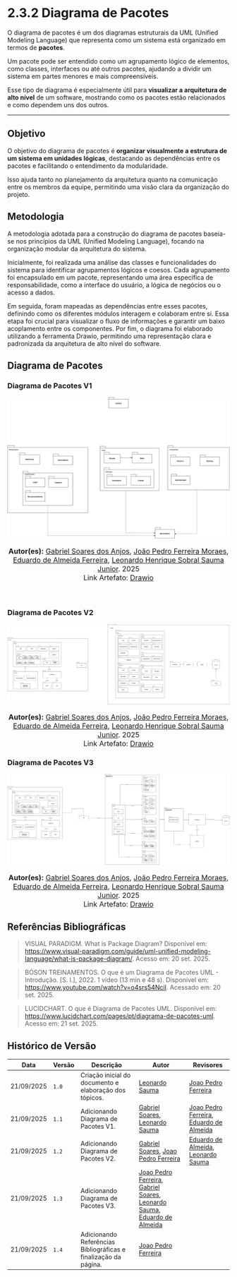 # 2.3.2 Diagrama de Pacotes

O diagrama de pacotes é um dos diagramas estruturais da UML (Unified Modeling Language) que representa como um sistema está organizado em termos de **pacotes**.  

Um pacote pode ser entendido como um agrupamento lógico de elementos, como classes, interfaces ou até outros pacotes, ajudando a dividir um sistema em partes menores e mais compreensíveis.

Esse tipo de diagrama é especialmente útil para **visualizar a arquitetura de alto nível** de um software, mostrando como os pacotes estão relacionados e como dependem uns dos outros.

---

## Objetivo

O objetivo do diagrama de pacotes é **organizar visualmente a estrutura de um sistema em unidades lógicas**, destacando as dependências entre os pacotes e facilitando o entendimento da modularidade. 

Isso ajuda tanto no planejamento da arquitetura quanto na comunicação entre os membros da equipe, permitindo uma visão clara da organização do projeto.

## Metodologia

A metodologia adotada para a construção do diagrama de pacotes baseia-se nos princípios da UML (Unified Modeling Language), focando na organização modular da arquitetura do sistema.

Inicialmente, foi realizada uma análise das classes e funcionalidades do sistema para identificar agrupamentos lógicos e coesos. Cada agrupamento foi encapsulado em um pacote, representando uma área específica de responsabilidade, como a interface do usuário, a lógica de negócios ou o acesso a dados.

Em seguida, foram mapeadas as dependências entre esses pacotes, definindo como os diferentes módulos interagem e colaboram entre si. Essa etapa foi crucial para visualizar o fluxo de informações e garantir um baixo acoplamento entre os componentes. Por fim, o diagrama foi elaborado utilizando a ferramenta Drawio, permitindo uma representação clara e padronizada da arquitetura de alto nível do software.

## Diagrama de Pacotes

### Diagrama de Pacotes V1

![Diagrama de Classes](../../assets/DiagramaPacotesV1.svg)

<font size="3">
<p style="text-align: center">
<b>Autor(es):</b> 
<a href="https://github.com/SAnjos3" target="_blank">Gabriel Soares dos Anjos</a>, 
<a href="https://github.com/JoaoPedro2206" target="_blank">João Pedro Ferreira Moraes</a>, 
<a href="https://github.com/eduardoferre" target="_blank">Eduardo de Almeida Ferreira</a>,
<a href="https://github.com/leohssjr" target="_blank">Leonardo Henrique Sobral Sauma Junior</a>. 2025
<br>Link Artefato: <a href="https://app.diagrams.net/#G167xxTXXp6_ax7CNGEOa-5EF8JmCzXhYD#%7B%22pageId%22%3A%22QT225RHn5zrotixMj72b%22%7D" target="_blank">Drawio</a>
</p>
</font>

<br>

### Diagrama de Pacotes V2

![Diagrama de Classes](../../assets/DiagramaPacotesV2.svg)

<font size="3">
<p style="text-align: center">
<b>Autor(es):</b> 
<a href="https://github.com/SAnjos3" target="_blank">Gabriel Soares dos Anjos</a>, 
<a href="https://github.com/JoaoPedro2206" target="_blank">João Pedro Ferreira Moraes</a>, 
<a href="https://github.com/eduardoferre" target="_blank">Eduardo de Almeida Ferreira</a>,
<a href="https://github.com/leohssjr" target="_blank">Leonardo Henrique Sobral Sauma Junior</a>. 2025
<br>Link Artefato: <a href="https://app.diagrams.net/#G167xxTXXp6_ax7CNGEOa-5EF8JmCzXhYD#%7B%22pageId%22%3A%22QT225RHn5zrotixMj72b%22%7D" target="_blank">Drawio</a>
</p>
</font>


### Diagrama de Pacotes V3

![Diagrama de Pacotes](../../assets/DiagramaPacotesV3.svg)

<font size="3">
<p style="text-align: center">
<b>Autor(es):</b> 
<a href="https://github.com/SAnjos3" target="_blank">Gabriel Soares dos Anjos</a>, 
<a href="https://github.com/JoaoPedro2206" target="_blank">João Pedro Ferreira Moraes</a>, 
<a href="https://github.com/eduardoferre" target="_blank">Eduardo de Almeida Ferreira</a>,
<a href="https://github.com/leohssjr" target="_blank">Leonardo Henrique Sobral Sauma Junior</a>. 2025
<br>Link Artefato: <a href="https://app.diagrams.net/#G167xxTXXp6_ax7CNGEOa-5EF8JmCzXhYD#%7B%22pageId%22%3A%22QT225RHn5zrotixMj72b%22%7D" target="_blank">Drawio</a>
</p>
</font>


## Referências Bibliográficas

> VISUAL PARADIGM. What is Package Diagram? Disponível em: https://www.visual-paradigm.com/guide/uml-unified-modeling-language/what-is-package-diagram/. Acesso em: 20 set. 2025.

> BÓSON TREINAMENTOS. O que é um Diagrama de Pacotes UML - Introdução. [S. l.], 2022. 1 vídeo (13 min e 48 s). Disponível em: https://www.youtube.com/watch?v=o4srs54NciI. Acessado em: 20 set. 2025.

> LUCIDCHART. O que é Diagrama de Pacotes UML. Disponível em: https://www.lucidchart.com/pages/pt/diagrama-de-pacotes-uml. Acesso em: 21 set. 2025.

## Histórico de Versão
| Data       | Versão | Descrição                                                                 | Autor                                                                                 | Revisores |
| ---------- | ------ | ------------------------------------------------------------------------- | ------------------------------------------------------------------------------------- | --------- |
| 21/09/2025 | `1.0`  | Criação inicial do documento e elaboração dos tópicos.          | [Leonardo Sauma](https://github.com/leohssjr) | [Joao Pedro Ferreira](https://github.com/JoaoPedro2206) |
| 21/09/2025 | `1.1`  | Adicionando Diagrama de Pacotes V1.                             | [Gabriel Soares](https://github.com/SAnjos3), [Leonardo Sauma](https://github.com/leohssjr)| [Joao Pedro Ferreira](https://github.com/JoaoPedro2206), [Eduardo de Almeida](https://github.com/eduardoferre)|
| 21/09/2025 | `1.2`  | Adicionando Diagrama de Pacotes V2.                             | [Gabriel Soares](https://github.com/SAnjos3), [Joao Pedro Ferreira](https://github.com/JoaoPedro2206)| [Eduardo de Almeida](https://github.com/eduardoferre), [Leonardo Sauma](https://github.com/leohssjr) |
| 21/09/2025 | `1.3`  | Adicionando Diagrama de Pacotes V3.                             | [Joao Pedro Ferreira](https://github.com/JoaoPedro2206), [Gabriel Soares](https://github.com/SAnjos3), [Leonardo Sauma](https://github.com/leohssjr), [Eduardo de Almeida](https://github.com/eduardoferre)| |
| 21/09/2025 | `1.4`  | Adicionando Referências Bibliográficas e finalização da página. | [Joao Pedro Ferreira](https://github.com/JoaoPedro2206)|  |
